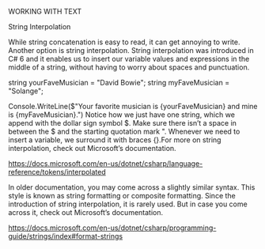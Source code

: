 WORKING WITH TEXT

String Interpolation

While string concatenation is easy to read, it can get annoying to write. Another option is string interpolation. String interpolation was introduced in C# 6 and it enables us to insert our variable values and expressions in the middle of a string, without having to worry about spaces and punctuation.

string yourFaveMusician = "David Bowie";
string myFaveMusician = "Solange";

Console.WriteLine($"Your favorite musician is {yourFaveMusician} and mine is {myFaveMusician}.")
Notice how we just have one string, which we append with the dollar sign symbol $. Make sure there isn’t a space in between the $ and the starting quotation mark ". Whenever we need to insert a variable, we surround it with braces {}.For more on string interpolation, check out Microsoft’s documentation.

https://docs.microsoft.com/en-us/dotnet/csharp/language-reference/tokens/interpolated

In older documentation, you may come across a slightly similar syntax. This style is known as string formatting or composite formatting. Since the introduction of string interpolation, it is rarely used. But in case you come across it, check out Microsoft’s documentation.

https://docs.microsoft.com/en-us/dotnet/csharp/programming-guide/strings/index#format-strings
